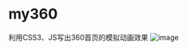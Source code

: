 # my360
利用CSS3、JS写出360首页的模拟动画效果
![image](https://github.com/ButBueatiful/dotvim/raw/master/screenshots/vim-screenshot.jpg)
